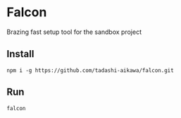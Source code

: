 # Falcon

Brazing fast setup tool for the sandbox project

## Install

```
npm i -g https://github.com/tadashi-aikawa/falcon.git
```

## Run

```
falcon
```
